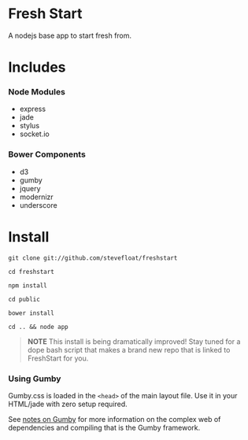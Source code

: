 Fresh Start
==============

A nodejs base app to start fresh from.

Includes
========

### Node Modules
* express
* jade
* stylus
* socket.io

### Bower Components
* d3
* gumby
* jquery
* modernizr
* underscore

Install
=======

```
git clone git://github.com/stevefloat/freshstart
```
```
cd freshstart
```
```
npm install
```
```
cd public
```
```
bower install
```
```
cd .. && node app
```

> **NOTE** This install is being dramatically improved! Stay tuned for a dope bash script that makes a brand new repo that is linked to FreshStart for you.

### Using Gumby

Gumby.css is loaded in the ``` <head> ``` of the main layout file. Use it in your HTML/jade with zero setup required.

See [notes on Gumby](gumby-notes.md) for more information on the complex web of dependencies and compiling that is the Gumby framework.
